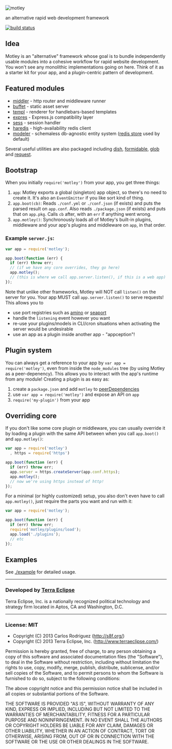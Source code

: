 ![motley](https://raw.github.com/carlos8f/motley/master/assets/motley-full.png)

an alternative rapid web development framework

[![build status](https://secure.travis-ci.org/carlos8f/motley.png)](http://travis-ci.org/carlos8f/motley)

## Idea

Motley is an "alternative" framework whose goal is to bundle independently usable
modules into a cohesive workflow for rapid website development. You won't see any
monolithic implementations going on here. Think of it as a starter kit for your
app, and a plugin-centric pattern of development.

## Featured modules

- [middler](https://github.com/carlos8f/node-middler) - http router and middleware runner
- [buffet](https://github.com/carlos8f/node-buffet) - static asset server
- [templ](https://github.com/carlos8f/templ) - renderer for handlebars-based templates
- [expres](https://github.com/cpsubrian/node-expres) - Express.js compatibility layer
- [sess](https://github.com/carlos8f/sess) - session handler
- [haredis](https://github.com/carlos8f/haredis) - high-availability redis client
- [modeler](https://github.com/carlos8f/modeler) - schemaless db-agnostic entity
  system ([redis store](https://github.com/carlos8f/modeler-redis) used by default)

Several useful utilities are also packaged including
[dish](https://github.com/carlos8f/node-dish),
[formidable](https://github.com/felixge/node-formidable),
[glob](https://github.com/isaacs/node-glob) and
[request](https://github.com/mikeal/request).

## Bootstrap

When you initially `require('motley')` from your app, you get three things:

1. `app`: Motley exports a global (singleton) app object, so there's no need to
  create it. It's also an `EventEmitter` if you like sort kind of thing.
2. `app.boot(cb)`: Reads `./conf.yml` or `./conf.json` (if exists) and puts the
   parsed result on `app.conf`. Also reads `./package.json` (if exists) and puts
   that on `app.pkg`. Calls `cb` after, with an `err` if anything went wrong.
3. `app.motley()`: Synchronously loads all of Motley's built-in plugins, middleware
   and your app's plugins and middleware on `app`, in that order.

### Example `server.js`:

```js
var app = require('motley');

app.boot(function (err) {
  if (err) throw err;
  // (if we have any core overrides, they go here)
  app.motley();
  // (this is where we call app.server.listen(), if this is a web app)
});
```

Note that unlike other frameworks, Motley will NOT call `listen()` on the server
for you. Your app MUST call `app.server.listen()` to serve requests! This allows
you to

- use port registries such as [amino](https://github.com/amino/amino) or
  [seaport](https://github.com/substack/seaport)
- handle the `listening` event however you want
- re-use your plugins/models in CLI/cron situations when activating the server
  would be undesirable
- use an app as a plugin inside another app - "appception"!

## Plugin system

You can always get a reference to your app by `var app = require('motley')`, even
from inside the `node_modules` tree (by using Motley as a peer-depenency). This
allows you to interact with the app's runtime from any module! Creating a plugin
is as easy as:

1. create a `package.json` and add `motley` to
   [peerDependencies](http://blog.nodejs.org/2013/02/07/peer-dependencies/)
2. use `var app = require('motley')` and expose an API on `app`
3. `require('my-plugin')` from your app

## Overriding core

If you don't like some core plugin or middleware, you can usually override it by
loading a plugin with the same API between when you call `app.boot()` and
`app.motley()`:

```js
var app = require('motley')
  , https = require('https')

app.boot(function (err) {
  if (err) throw err;
  app.server = https.createServer(app.conf.https);
  app.motley();
  // now we're using https instead of http!
});
```

For a minimal (or highly customized) setup, you also don't even have to call
`app.motley()`, just require the parts you want and run with it:

```js
var app = require('motley');

app.boot(function (err) {
  if (err) throw err;
  require('motley/plugins/load');
  app.load('./plugins');
  // etc
});
```

## Examples

See [./example](https://github.com/carlos8f/motley/tree/master/example) for
detailed usage.

- - -

### Developed by [Terra Eclipse](http://www.terraeclipse.com)
Terra Eclipse, Inc. is a nationally recognized political technology and
strategy firm located in Aptos, CA and Washington, D.C.

- - -

### License: MIT

- Copyright (C) 2013 Carlos Rodriguez (http://s8f.org/)
- Copyright (C) 2013 Terra Eclipse, Inc. (http://www.terraeclipse.com/)

Permission is hereby granted, free of charge, to any person obtaining a copy
of this software and associated documentation files (the &quot;Software&quot;), to deal
in the Software without restriction, including without limitation the rights
to use, copy, modify, merge, publish, distribute, sublicense, and/or sell
copies of the Software, and to permit persons to whom the Software is furnished
to do so, subject to the following conditions:

The above copyright notice and this permission notice shall be included in
all copies or substantial portions of the Software.

THE SOFTWARE IS PROVIDED &quot;AS IS&quot;, WITHOUT WARRANTY OF ANY KIND, EXPRESS OR
IMPLIED, INCLUDING BUT NOT LIMITED TO THE WARRANTIES OF MERCHANTABILITY,
FITNESS FOR A PARTICULAR PURPOSE AND NONINFRINGEMENT. IN NO EVENT SHALL THE
AUTHORS OR COPYRIGHT HOLDERS BE LIABLE FOR ANY CLAIM, DAMAGES OR OTHER
LIABILITY, WHETHER IN AN ACTION OF CONTRACT, TORT OR OTHERWISE, ARISING FROM,
OUT OF OR IN CONNECTION WITH THE SOFTWARE OR THE USE OR OTHER DEALINGS IN THE
SOFTWARE.
